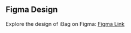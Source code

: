 ## Figma Design
Explore the design of iBag on Figma: [Figma Link](https://www.figma.com/file/c6sFXvA3XqFXsMh8LhnZl6/Graduation-Project-(-i-BIN-App-Design-)-%F0%9F%8E%93%F0%9F%92%97?type=design&node-id=2-6&mode=design&t=RWmuS56YEEDKN0WS-0)
